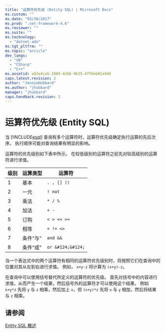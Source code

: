 ```yaml
---
title: "运算符优先级 (Entity SQL) | Microsoft Docs"
ms.custom: ""
ms.date: "03/30/2017"
ms.prod: ".net-framework-4.6"
ms.reviewer: ""
ms.suite: ""
ms.technology: 
  - "dotnet-ado"
ms.tgt_pltfrm: ""
ms.topic: "article"
dev_langs: 
  - "VB"
  - "CSharp"
  - "C++"
ms.assetid: e92e4ca5-2889-4266-9625-47f0eb01a948
caps.latest.revision: 2
author: "JennieHubbard"
ms.author: "jhubbard"
manager: "jhubbard"
caps.handback.revision: 2
---
```

# 运算符优先级 (Entity SQL)
当 [!INCLUDE[esql](../../../../../../includes/esql-md.md)] 查询有多个运算符时，运算符优先级确定执行运算的先后次序。  执行顺序可能对查询结果有明显的影响。  
  
 运算符的优先级别如下表中所示。  在较低级别的运算符之前先对较高级别的运算符进行求值。  
  
|级别|运算类型|运算符|  
|--------|----------|---------|  
|1|基本|`. , [] ()`|  
|2|一元|`! not`|  
|3|乘法|`* / %`|  
|4|加法|`+ -`|  
|5|订购|`< > <= >=`|  
|6|相等|`= != <>`|  
|7|条件“与”|`and &&`|  
|8|条件“或”|`or &#124;&#124;`|  
  
 当一个表达式中的两个运算符有相同的运算符优先级别时，将按照它们在查询中的位置对其从左到右进行求值。  例如， `x+y-z`  将计算为  `(x+y)-z`。  
  
 在查询中可以使用括号替代所定义的运算符的优先级。  首先对括号中的内容进行求值，从而产生一个结果，然后括号外的运算符才可以使用这个结果。  例如 `x+y*z` 先将 `y` 与 `z` 相乘，然后加上 `x`，但 `(x+y)*z` 先将 `x` 与 `y` 相加，然后将结果与 `z` 相乘。  
  
## 请参阅  
 [Entity SQL 概述](../../../../../../docs/framework/data/adonet/ef/language-reference/entity-sql-overview.md)